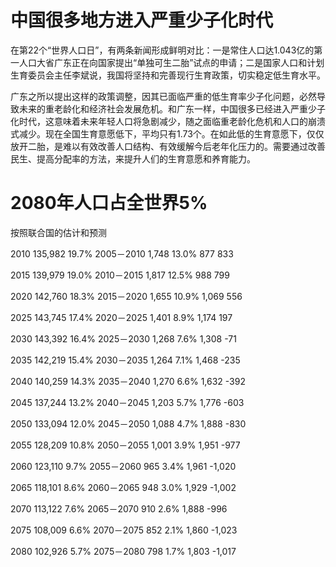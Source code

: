 # 中国很多地方进入严重少子化时代

在第22个“世界人口日”，有两条新闻形成鲜明对比：一是常住人口达1.043亿的第一人口大省广东正在向国家提出“单独可生二胎”试点的申请；二是国家人口和计划生育委员会主任李斌说，我国将坚持和完善现行生育政策，切实稳定低生育水平。

广东之所以提出这样的政策调整，因其已面临严重的低生育率少子化问题，必然导致未来的重老龄化和经济社会发展危机。和广东一样，中国很多已经进入严重少子化时代，这意味着未来年轻人口将急剧减少，随之面临重老龄化危机和人口的崩溃式减少。现在全国生育意愿低下，平均只有1.73个。在如此低的生育意愿下，仅仅放开二胎，是难以有效改善人口结构、有效缓解今后老年化压力的。需要通过改善民生、提高分配率的方法，来提升人们的生育意愿和养育能力。


# 2080年人口占全世界5%
按照联合国的估计和预测

2010	135,982	19.7%	2005－2010	1,748	13.0%	877	833

2015	139,979	19.0%	2010－2015	1,817	12.5%	988	799

2020	142,760	18.3%	2015－2020	1,655	10.9%	1,069	556

2025	143,745	17.4%	2020－2025	1,401	8.9%	1,174	197

2030	143,392	16.4%	2025－2030	1,268	7.6%	1,308	-71

2035	142,219	15.4%	2030－2035	1,264	7.1%	1,468	-235

2040	140,259	14.3%	2035－2040	1,270	6.6%	1,632	-392

2045	137,244	13.2%	2040－2045	1,203	5.7%	1,776	-603

2050	133,094	12.0%	2045－2050	1,088	4.7%	1,888	-830

2055	128,209	10.8%	2050－2055	1,001	3.9%	1,951	-977

2060	123,110	9.7%	2055－2060	965	3.4%	1,961	-1,020

2065	118,101	8.6%	2060－2065	948	3.0%	1,929	-1,002

2070	113,122	7.6%	2065－2070	910	2.6%	1,888	-996

2075	108,009	6.6%	2070－2075	852	2.1%	1,860	-1,023

2080	102,926	5.7%	2075－2080	798	1.7%	1,803	-1,017
